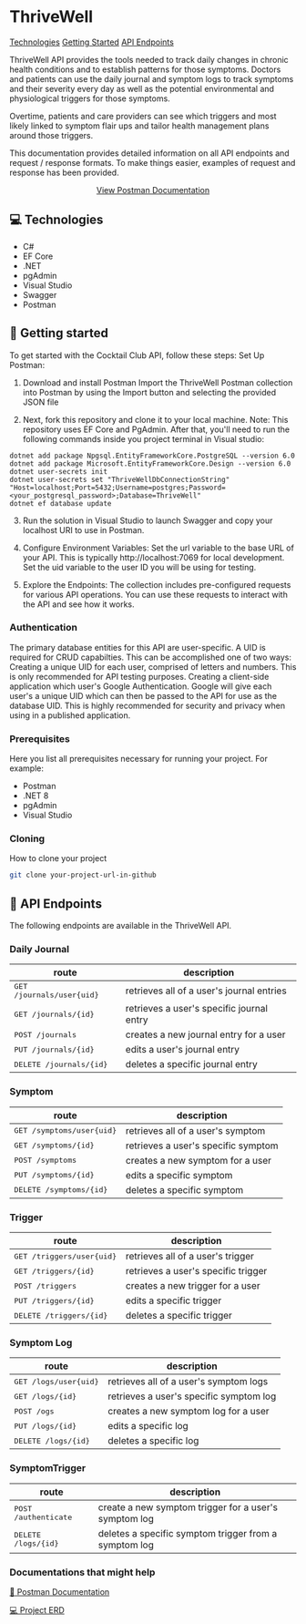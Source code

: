 
<h1 style="font-weight: bold;">ThriveWell</h1>

<p>
<a href="#tech">Technologies</a>
<a href="#started">Getting Started</a>
<a href="#routes">API Endpoints</a>

 
</p>


<p>ThriveWell API provides the tools needed to track daily changes in chronic health conditions and to establish patterns for those symptoms. Doctors and patients can use the daily journal and symptom logs to track symptoms and their severity every day as well as the potential environmental and physiological triggers for those symptoms.

Overtime, patients and care providers can see which triggers and most likely linked to symptom flair ups and tailor health management plans around those triggers.

This documentation provides detailed information on all API endpoints and request / response formats. To make things easier, examples of request and response has been provided.
</p>


<p align="center">
<a href="https://documenter.getpostman.com/view/31905233/2sAYBViC5M">View Postman Documentation</a>
</p>

<h2 id="tech">💻 Technologies</h2>

- C#
- EF Core
- .NET
- pgAdmin
- Visual Studio
- Swagger
- Postman

<h2 id="started">🚀 Getting started</h2>

To get started with the Cocktail Club API, follow these steps:
Set Up Postman:

1. Download and install Postman
Import the ThriveWell Postman collection into Postman by using the Import button and selecting the provided JSON file

2. Next, fork this repository and clone it to your local machine. Note: This repository uses EF Core and PgAdmin.
After that, you'll need to run the following commands inside you project terminal in Visual studio:
```
dotnet add package Npgsql.EntityFrameworkCore.PostgreSQL --version 6.0
dotnet add package Microsoft.EntityFrameworkCore.Design --version 6.0
dotnet user-secrets init
dotnet user-secrets set "ThriveWellDbConnectionString" "Host=localhost;Port=5432;Username=postgres;Password=<your_postgresql_password>;Database=ThriveWell"
dotnet ef database update
```
3. Run the solution in Visual Studio to launch Swagger and copy your localhost URI to use in Postman.

4. Configure Environment Variables:
Set the url variable to the base URL of your API. This is typically http://localhost:7069 for local development.
Set the uid variable to the user ID you will be using for testing.

5. Explore the Endpoints:
The collection includes pre-configured requests for various API operations. You can use these requests to interact with the API and see how it works.

### Authentication
The primary database entities for this API are user-specific. A UID is required for CRUD capabilties. This can be accomplished one of two ways:
Creating a unique UID for each user, comprised of letters and numbers. This is only recommended for API testing purposes.
Creating a client-side application which user's Google Authentication. Google will give each user's a unique UID which can then be passed to the API for use as the database UID. This is highly recommended for security and privacy when using in a published application.




<h3>Prerequisites</h3>

Here you list all prerequisites necessary for running your project. For example:

- Postman
- .NET 8
- pgAdmin
- Visual Studio

<h3>Cloning</h3>

How to clone your project

```bash
git clone your-project-url-in-github
```

<h2 id="routes">📍 API Endpoints</h2>

The following endpoints are available in the ThriveWell API.
​
### Daily Journal
| route               | description                                          
|----------------------|-----------------------------------------------------
| <kbd>GET /journals/user{uid}</kbd>     | retrieves all of a user's journal entries
| <kbd>GET /journals/{id}</kbd>     | retrieves a user's specific journal entry
| <kbd>POST /journals</kbd>     | creates a new journal entry for a user
| <kbd>PUT /journals/{id}</kbd>     | edits a user's journal entry
| <kbd>DELETE /journals/{id}</kbd>     | deletes a specific journal entry 


### Symptom

| route               | description                                          
|----------------------|-----------------------------------------------------
| <kbd>GET /symptoms/user{uid}</kbd>     | retrieves all of a user's symptom
| <kbd>GET /symptoms/{id}</kbd>     | retrieves a user's specific symptom
| <kbd>POST /symptoms</kbd>     | creates a new symptom for a user
| <kbd>PUT /symptoms/{id}</kbd>     | edits a specific symptom
| <kbd>DELETE /symptoms/{id}</kbd>     | deletes a specific symptom 

### Trigger

| route               | description                                          
|----------------------|-----------------------------------------------------
| <kbd>GET /triggers/user{uid}</kbd>     | retrieves all of a user's trigger
| <kbd>GET /triggers/{id}</kbd>     | retrieves a user's specific trigger
| <kbd>POST /triggers</kbd>     | creates a new trigger for a user
| <kbd>PUT /triggers/{id}</kbd>     | edits a specific trigger
| <kbd>DELETE /triggers/{id}</kbd>     | deletes a specific trigger

### Symptom Log

| route               | description                                          
|----------------------|-----------------------------------------------------
| <kbd>GET /logs/user{uid}</kbd>     | retrieves all of a user's symptom logs
| <kbd>GET /logs/{id}</kbd>     | retrieves a user's specific symptom log
| <kbd>POST /ogs</kbd>     | creates a new symptom log for a user
| <kbd>PUT /logs/{id}</kbd>     | edits a specific log
| <kbd>DELETE /logs/{id}</kbd>     | deletes a specific log


### SymptomTrigger

| route               | description                                          
|----------------------|-----------------------------------------------------
| <kbd>POST /authenticate</kbd>     | create a new symptom trigger for a user's symptom log
| <kbd>DELETE /logs/{id}</kbd>     | deletes a specific symptom trigger from a symptom log


<h3>Documentations that might help</h3>

[📝 Postman Documentation](https://documenter.getpostman.com/view/31905233/2sAYBViC5M)

[💻 Project ERD](https://dbdiagram.io/d/ThriveWell-66fc7ed5fb079c7ebd04de50)
